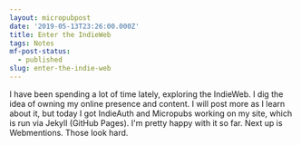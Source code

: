 ```yaml
---
layout: micropubpost
date: '2019-05-13T23:26:00.000Z'
title: Enter the IndieWeb
tags: Notes
mf-post-status:
  - published
slug: enter-the-indie-web
---
```

I have been spending a lot of time lately, exploring the IndieWeb. I dig the idea of owning my online presence and content. I will post more as I learn about it, but today I got IndieAuth and Micropubs working on my site, which is run via Jekyll (GitHub Pages). I&#39;m pretty happy with it so far. Next up is Webmentions. Those look hard. 

